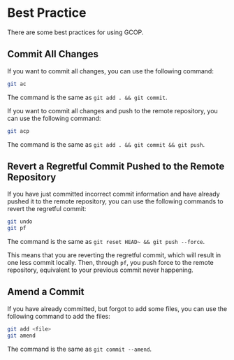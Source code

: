 # Best Practice

There are some best practices for using GCOP.

## Commit All Changes

If you want to commit all changes, you can use the following command:

```bash
git ac
```

The command is the same as `git add . && git commit`.


If you want to commit all changes and push to the remote repository, you can use the following command:

```bash
git acp
```

The command is the same as `git add . && git commit && git push`.

## Revert a Regretful Commit Pushed to the Remote Repository

If you have just committed incorrect commit information and have already pushed it to the remote repository, you can use the following commands to revert the regretful commit:

```bash
git undo
git pf
```

The command is the same as `git reset HEAD~ && git push --force`.

This means that you are reverting the regretful commit, which will result in one less commit locally. Then, through `pf`, you push force to the remote repository, equivalent to your previous commit never happening.

## Amend a Commit

If you have already committed, but forgot to add some files, you can use the following command to add the files:

```bash
git add <file>
git amend
```

The command is the same as `git commit --amend`.
